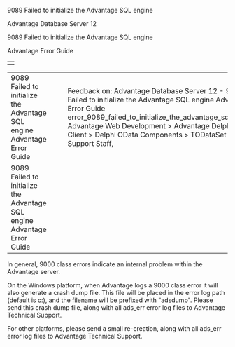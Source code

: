 9089 Failed to initialize the Advantage SQL engine




Advantage Database Server 12  

9089 Failed to initialize the Advantage SQL engine

Advantage Error Guide

|  |
| --- |
|  |

|  |  |  |  |  |
| --- | --- | --- | --- | --- |
| 9089 Failed to initialize the Advantage SQL engine  Advantage Error Guide |  |  | Feedback on: Advantage Database Server 12 - 9089 Failed to initialize the Advantage SQL engine Advantage Error Guide error\_9089\_failed\_to\_initialize\_the\_advantage\_sql\_engine Advantage Web Development > Advantage Delphi OData Client > Delphi OData Components > TODataSet / Dear Support Staff, |  |
| 9089 Failed to initialize the Advantage SQL engine  Advantage Error Guide |  |  |  |  |

In general, 9000 class errors indicate an internal problem within the Advantage server.

On the Windows platform, when Advantage logs a 9000 class error it will also generate a crash dump file. This file will be placed in the error log path (default is c:\), and the filename will be prefixed with "adsdump". Please send this crash dump file, along with all ads\_err error log files to Advantage Technical Support.

For other platforms, please send a small re-creation, along with all ads\_err error log files to Advantage Technical Support.